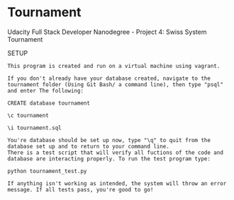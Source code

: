 # Tournament
Udacity Full Stack Developer Nanodegree - Project 4: Swiss System Tournament

SETUP

    This program is created and run on a virtual machine using vagrant.

    If you don't already have your database created, navigate to the tournament folder (Using Git Bash/ a command line), then type "psql" and enter The following:

    CREATE database tournament

    \c tournament

    \i tournament.sql

    You're database should be set up now, type "\q" to quit from the database set up and to return to your command line.
    There is a test script that will verify all fuctions of the code and database are interacting properly. To run the test program type:

    python tournament_test.py

    If anything isn't working as intended, the system will throw an error message. If all tests pass, you're good to go!
